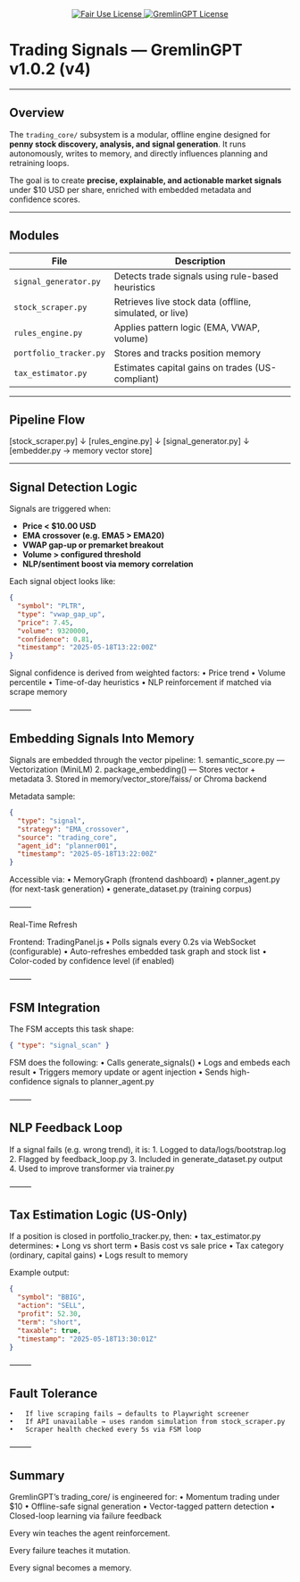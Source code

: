 <link rel="stylesheet" type="text/css" href="docs/custom.css">
<div align="center">
  <a
href="https://github.com/statikfintechllc/AscendAI/blob/master/About Us/LICENSE.md">
    <img src="https://img.shields.io/badge/FAIR%20USE-black?style=for-the-badge&logo=dragon&logoColor=gold" alt="Fair Use License"/>
  </a>
  <a href="https://github.com/statikfintechllc/AscendAI/blob/master/About Us/LICENSE.md">
    <img src="https://img.shields.io/badge/GREMLINGPT%20v1.0-darkred?style=for-the-badge&logo=dragon&logoColor=gold" alt="GremlinGPT License"/>
  </a>
</div>

# Trading Signals — GremlinGPT v1.0.2 (v4)

---

## Overview

The `trading_core/` subsystem is a modular, offline engine designed for **penny stock discovery, analysis, and signal generation**. It runs autonomously, writes to memory, and directly influences planning and retraining loops.

The goal is to create **precise, explainable, and actionable market signals** under $10 USD per share, enriched with embedded metadata and confidence scores.

---

## Modules

| File                     | Description                                        |
|--------------------------|----------------------------------------------------|
| `signal_generator.py`    | Detects trade signals using rule-based heuristics  |
| `stock_scraper.py`       | Retrieves live stock data (offline, simulated, or live) |
| `rules_engine.py`        | Applies pattern logic (EMA, VWAP, volume)          |
| `portfolio_tracker.py`   | Stores and tracks position memory                  |
| `tax_estimator.py`       | Estimates capital gains on trades (US-compliant)   |

---

## Pipeline Flow

[stock_scraper.py]
↓
[rules_engine.py]
↓
[signal_generator.py]
↓
[embedder.py → memory vector store]

---

## Signal Detection Logic

Signals are triggered when:

- **Price < $10.00 USD**
- **EMA crossover (e.g. EMA5 > EMA20)**
- **VWAP gap-up or premarket breakout**
- **Volume > configured threshold**
- **NLP/sentiment boost via memory correlation**

Each signal object looks like:

```json
{
  "symbol": "PLTR",
  "type": "vwap_gap_up",
  "price": 7.45,
  "volume": 9320000,
  "confidence": 0.81,
  "timestamp": "2025-05-18T13:22:00Z"
}
```

Signal confidence is derived from weighted factors:
	•	Price trend
	•	Volume percentile
	•	Time-of-day heuristics
	•	NLP reinforcement if matched via scrape memory

⸻

## Embedding Signals Into Memory

Signals are embedded through the vector pipeline:
	1.	semantic_score.py — Vectorization (MiniLM)
	2.	package_embedding() — Stores vector + metadata
	3.	Stored in memory/vector_store/faiss/ or Chroma backend

Metadata sample:
```json
{
  "type": "signal",
  "strategy": "EMA_crossover",
  "source": "trading_core",
  "agent_id": "planner001",
  "timestamp": "2025-05-18T13:22:00Z"
}
```

Accessible via:
	•	MemoryGraph (frontend dashboard)
	•	planner_agent.py (for next-task generation)
	•	generate_dataset.py (training corpus)

⸻

Real-Time Refresh

Frontend: TradingPanel.js
	•	Polls signals every 0.2s via WebSocket (configurable)
	•	Auto-refreshes embedded task graph and stock list
	•	Color-coded by confidence level (if enabled)

⸻

## FSM Integration

The FSM accepts this task shape:
```json
{ "type": "signal_scan" }
```

FSM does the following:
	•	Calls generate_signals()
	•	Logs and embeds each result
	•	Triggers memory update or agent injection
	•	Sends high-confidence signals to planner_agent.py

⸻

## NLP Feedback Loop

If a signal fails (e.g. wrong trend), it is:
	1.	Logged to data/logs/bootstrap.log
	2.	Flagged by feedback_loop.py
	3.	Included in generate_dataset.py output
	4.	Used to improve transformer via trainer.py

⸻

## Tax Estimation Logic (US-Only)

If a position is closed in portfolio_tracker.py, then:
	•	tax_estimator.py determines:
	•	Long vs short term
	•	Basis cost vs sale price
	•	Tax category (ordinary, capital gains)
	•	Logs result to memory

Example output:
```json
{
  "symbol": "BBIG",
  "action": "SELL",
  "profit": 52.30,
  "term": "short",
  "taxable": true,
  "timestamp": "2025-05-18T13:30:01Z"
}
```

⸻

## Fault Tolerance
	•	If live scraping fails → defaults to Playwright screener
	•	If API unavailable → uses random simulation from stock_scraper.py
	•	Scraper health checked every 5s via FSM loop

⸻

## Summary

GremlinGPT’s trading_core/ is engineered for:
	•	Momentum trading under $10
	•	Offline-safe signal generation
	•	Vector-tagged pattern detection
	•	Closed-loop learning via failure feedback

Every win teaches the agent reinforcement.

Every failure teaches it mutation.

Every signal becomes a memory.
